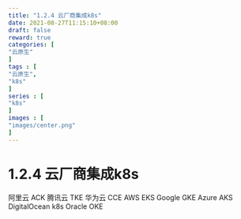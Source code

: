 ```yaml
---
title: "1.2.4 云厂商集成k8s"
date: 2021-08-27T11:15:10+08:00
draft: false
reward: true
categories: [
"云原生"
]
tags : [
"云原生",
"k8s"
]
series : [
"k8s"
]
images : [
"images/center.png"
]
---
```


# 1.2.4 云厂商集成k8s


阿里云 ACK 
腾讯云 TKE 
华为云 CCE 
AWS EKS 
Google GKE
Azure AKS
DigitalOcean k8s
Oracle OKE

